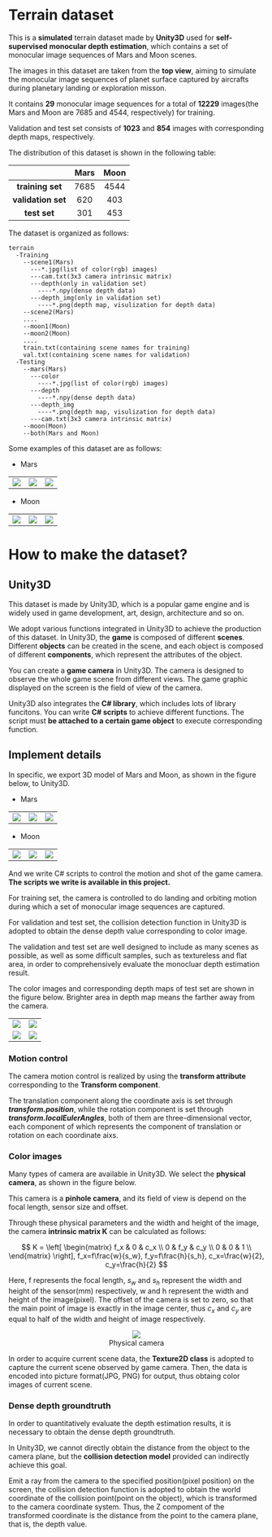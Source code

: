 # Terrain dataset
This is a **simulated** terrain dataset made by **Unity3D** used for **self-supervised monocular depth estimation**, which contains a set of monocular image sequences of Mars and Moon scenes.

The images in this dataset are taken from the **top view**, aiming to simulate the monocular image sequences of planet surface captured by aircrafts during planetary landing or exploration misson.

It contains **29** monocular image sequences for a total of **12229** images(the Mars and Moon are 7685 and 4544, respectively) for training.

Validation and test set consists of **1023** and **854** images with corresponding depth maps, respectively.

The distribution of this dataset is shown in the following table:

| | Mars | Moon |
| :------: | :------: | :------: |
|__training set__|7685|4544|
|__validation set__|620|403|
|__test set__|301|453|

The dataset is organized as follows:

    terrain
      -Training
        --scene1(Mars)
          ---*.jpg(list of color(rgb) images)
          ---cam.txt(3x3 camera intrinsic matrix)
          ---depth(only in validation set)
            ----*.npy(dense depth data)
          ---depth_img(only in validation set)
            ----*.png(depth map, visulization for depth data)
        --scene2(Mars)
        ....
        --moon1(Moon)
        --moon2(Moon)
        ....
        train.txt(containing scene names for training)
        val.txt(containing scene names for validation)
      -Testing
        --mars(Mars)
          ---color
            ----*.jpg(list of color(rgb) images)
          ---depth
            ----*.npy(dense depth data)
          ---depth_img
            ----*.png(depth map, visulization for depth data)
          ---cam.txt(3x3 camera intrinsic matrix)
        --moon(Moon)
        --both(Mars and Moon)
        
Some examples of this dataset are as follows:

- Mars

<table>
    <tr>
        <td ><center><img src="https://github.com/MJF-shen/Terrain_dataset/blob/main/image/mars1.jpg" ></center></td>
        <td ><center><img src="https://github.com/MJF-shen/Terrain_dataset/blob/main/image/mars2.jpg" ></center></td>
        <td ><center><img src="https://github.com/MJF-shen/Terrain_dataset/blob/main/image/mars3.jpg" ></center></td>
    </tr>
</table>

- Moon

<table>
    <tr>
        <td ><center><img src="https://github.com/MJF-shen/Terrain_dataset/blob/main/image/moon1.jpg" ></center></td>
        <td ><center><img src="https://github.com/MJF-shen/Terrain_dataset/blob/main/image/moon2.jpg" ></center></td>
        <td ><center><img src="https://github.com/MJF-shen/Terrain_dataset/blob/main/image/moon3.jpg" ></center></td>
    </tr>
</table>

# How to make the dataset?
## Unity3D

This dataset is made by Unity3D, which is a popular game engine and is widely used in game development, art, design, architecture and so on.

We adopt various functions integrated in Unity3D to achieve the production of this dataset. In Unity3D, the **game** is composed of different **scenes**. Different **objects** can be created in the scene, and each object is composed of different **components**, which represent the attributes of the object.

You can create a **game camera** in Unity3D. The camera is designed to observe the whole game scene from different views. The game graphic displayed on the screen is the field of view of the camera.

Unity3D also integrates the **C# library**, which includes lots of library funcitons. You can write **C# scripts** to achieve different functions. The script must **be attached to a certain game object** to execute corresponding function.

## Implement details

In specific, we export 3D model of Mars and Moon, as shown in the figure below, to Unity3D. 

- Mars

<table>
    <tr>
        <td ><center><img src="https://github.com/MJF-shen/Terrain_dataset/blob/main/image/Mars1.png" ></center></td>
        <td ><center><img src="https://github.com/MJF-shen/Terrain_dataset/blob/main/image/Mars2.png" ></center></td>
        <td ><center><img src="https://github.com/MJF-shen/Terrain_dataset/blob/main/image/Mars3.png" ></center></td>
    </tr>
</table>

- Moon

<table>
    <tr>
        <td ><center><img src="https://github.com/MJF-shen/Terrain_dataset/blob/main/image/Moon1.png" ></center></td>
        <td ><center><img src="https://github.com/MJF-shen/Terrain_dataset/blob/main/image/Moon2.png" ></center></td>
        <td ><center><img src="https://github.com/MJF-shen/Terrain_dataset/blob/main/image/Moon3.png" ></center></td>
    </tr>
</table>

And we write C# scripts to control the motion and shot of the game camera. **The scripts we write is available in this project.**

For training set, the camera is controlled to do landing and orbiting motion during which a set of monocular image sequences are captured.

For validation and test set, the collision detection function in Unity3D is adopted to obtain the dense depth value corresponding to color image.

The validation and test set are well designed to include as many scenes as possible, as well as some difficult samples, such as textureless and flat area, in order to comprehensively evaluate the monocluar depth estimation result.

The color images and corresponding depth maps of test set are shown in the figure below. Brighter area in depth map means the farther away from the camera.

<table>
    <tr>
        <td ><center><img src="https://github.com/MJF-shen/Terrain_dataset/blob/main/image/color1.jpg" ></center></td>
        <td ><center><img src="https://github.com/MJF-shen/Terrain_dataset/blob/main/image/depth1.png" ></center></td>
    </tr>
    <tr>
        <td ><center><img src="https://github.com/MJF-shen/Terrain_dataset/blob/main/image/color2.jpg" ></center></td>
        <td ><center><img src="https://github.com/MJF-shen/Terrain_dataset/blob/main/image/depth2.png" ></center></td>
    </tr>
</table>

### Motion control

The camera motion control is realized by using the **transform attribute** corresponding to the **Transform component**. 

The translation component along the coordinate axis is set through ***transform.position***, while the rotation component is set through ***transform.localEulerAngles***, both of them are three-dimensional vector, each component of which represents the component of translation or rotation on each coordinate aixs.

### Color images

Many types of camera are available in Unity3D. We select the **physical camera**, as shown in the figure below.

This camera is a **pinhole camera**, and its field of view is depend on the focal length, sensor size and offset.

Through these physical parameters and the width and height of the image, the camera **intrinsic matrix K** can be calculated as follows:

$$
K = 
\left[
\begin{matrix}
f_x & 0 & c_x \\
0 & f_y & c_y \\
0 & 0 & 1 \\
\end{matrix}
\right],
f_x=f\frac{w}{s_w}, 
f_y=f\frac{h}{s_h}, 
c_x=\frac{w}{2}, 
c_y=\frac{h}{2}
$$

Here, f represents the focal length, $s_w$ and $s_h$ represent the width and height of the sensor(mm) respectively, w and h represent the width and height of the image(pixel). The offset of the camera is set to zero, so that the main point of image is exactly in the image center, thus $c_x$ and $c_y$ are equal to half of the width and height of image respectively.

<div align=center>
<img src="https://github.com/MJF-shen/Terrain_dataset/blob/main/image/camera.png">
<br>Physical camera</div>

In order to acquire current scene data, the **Texture2D class** is adopted to capture the current scene observed by game camera. Then, the data is encoded into picture format(JPG, PNG) for output, thus obtaing color images of current scene.

### Dense depth groundtruth

In order to quantitatively evaluate the depth estimation results, it is necessary to obtain the dense depth groundtruth.

In Unity3D, we cannot directly obtain the distance from the object to the camera plane, but the **collision detection model** provided can indirectly achieve this goal.

Emit a ray from the camera to the specified position(pixel position) on the screen, the collision detection function is adopted to obtain the world coordinate of the collision point(point on the object), which is transformed to the camera coordinate system. Thus, the Z compoment of the transformed coordinate is the distance from the point to the camera plane, that is, the depth value.
